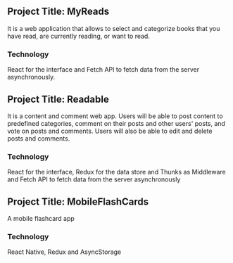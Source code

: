 ## Project Title:   MyReads

It is a web application that allows to select and categorize books that you have read, are currently reading, or want to read.

### Technology
React for the interface and Fetch API to fetch data from the server asynchronously.

## Project Title: Readable

It is a content and comment web app. Users will be able to post content to predefined categories, comment on their posts and other users' posts, and vote on posts and comments. Users will also be able to edit and delete posts and comments.

### Technology
React for the interface, Redux for the data store and Thunks as Middleware and Fetch API to fetch data from the server asynchronously

## Project Title: MobileFlashCards
A mobile flashcard app

### Technology
React Native, Redux and AsyncStorage
